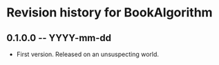 # Revision history for BookAlgorithm

## 0.1.0.0 -- YYYY-mm-dd

* First version. Released on an unsuspecting world.
